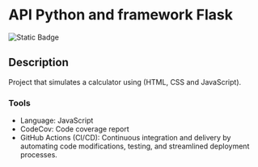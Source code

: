 # API Python and framework Flask

![Static Badge](https://img.shields.io/badge/language-JavaScript%20v3.11%5E-ffeb2a)

## Description

Project that simulates a calculator using (HTML, CSS and JavaScript).

### Tools

- Language: JavaScript 
- CodeCov: Code coverage report
- GitHub Actions (CI/CD): Continuous integration and delivery by
  automating code modifications, testing, and streamlined deployment processes.
